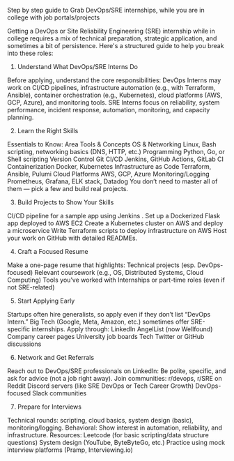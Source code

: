 Step by step guide to Grab DevOps/SRE internships, while you are in college with job portals/projects


Getting a DevOps or Site Reliability Engineering (SRE) internship while in college requires a mix of technical preparation, strategic application, and sometimes a bit of persistence. Here's a structured guide to help you break into these roles:

1. Understand What DevOps/SRE Interns Do

Before applying, understand the core responsibilities: DevOps Interns may work on CI/CD pipelines, infrastructure automation (e.g., with Terraform, Ansible), container orchestration (e.g., Kubernetes), cloud platforms (AWS, GCP, Azure), and monitoring tools.
SRE Interns focus on reliability, system performance, incident response, automation, monitoring, and capacity planning.

2. Learn the Right Skills

Essentials to Know: Area Tools & Concepts OS & Networking Linux, Bash scripting, networking basics (DNS, HTTP, etc.) Programming Python, Go, or Shell scripting Version Control Git CI/CD Jenkins, GitHub Actions, GitLab CI Containerization Docker, Kubernetes Infrastructure as Code Terraform, Ansible, Pulumi Cloud Platforms AWS, GCP, Azure Monitoring/Logging Prometheus, Grafana, ELK stack, Datadog You don’t need to master all of them — pick a few and build real projects.

3. Build Projects to Show Your Skills

CI/CD pipeline for a sample app using Jenkins .
Set up a Dockerized Flask app deployed to AWS EC2
Create a Kubernetes cluster on AWS and deploy a microservice
Write Terraform scripts to deploy infrastructure on AWS
Host your work on GitHub with detailed READMEs.

4. Craft a Focused Resume

Make a one-page resume that highlights:
Technical projects (esp. DevOps-focused)
Relevant coursework (e.g., OS, Distributed Systems, Cloud Computing)
Tools you’ve worked with
Internships or part-time roles (even if not SRE-related)

5. Start Applying Early

Startups often hire generalists, so apply even if they don’t list “DevOps Intern.”
Big Tech (Google, Meta, Amazon, etc.) sometimes offer SRE-specific internships.
Apply through:
LinkedIn
AngelList (now Wellfound)
Company career pages
University job boards
Tech Twitter or GitHub discussions

6. Network and Get Referrals

Reach out to DevOps/SRE professionals on LinkedIn:
Be polite, specific, and ask for advice (not a job right away).
Join communities:
r/devops, r/SRE on Reddit
Discord servers (like SRE DevOps or Tech Career Growth)
DevOps-focused Slack communities

7. Prepare for Interviews

Technical rounds: scripting, cloud basics, system design (basic), monitoring/logging.
Behavioral: Show interest in automation, reliability, and infrastructure.
Resources:
Leetcode (for basic scripting/data structure questions)
System design (YouTube, ByteByteGo, etc.)
Practice using mock interview platforms (Pramp, Interviewing.io)
